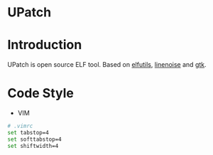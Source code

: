UPatch
========

# Introduction

UPatch is open source ELF tool. Based on [elfutils](https://sourceware.org/git/elfutils.git), [linenoise](https://github.com/antirez/linenoise) and [gtk](https://github.com/GNOME/gtk).

# Code Style

* VIM

```bash
# .vimrc
set tabstop=4
set softtabstop=4
set shiftwidth=4
```

